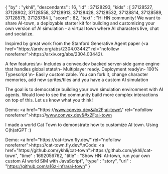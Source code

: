 {
  "by" : "ykhli",
  "descendants" : 16,
  "id" : 37128293,
  "kids" : [ 37128527, 37128902, 37128558, 37128913, 37128428, 37128532, 37128814, 37128589, 37128575, 37128784 ],
  "score" : 82,
  "text" : "Hi HN community! We want to share AI-town, a deployable starter kit for building and customizing your own version of AI simulation - a virtual town where AI characters live, chat and socialize.<p>Inspired by great work from the Stanford Generative Agent paper (<a href=\"https:&#x2F;&#x2F;arxiv.org&#x2F;abs&#x2F;2304.03442\" rel=\"nofollow noreferrer\">https:&#x2F;&#x2F;arxiv.org&#x2F;abs&#x2F;2304.03442</a>).<p>A few features:\n- Includes a convex.dev backed server-side game engine that handles global state\n- Multiplayer ready. Deployment ready\n- 100% Typescript \n- Easily customizable. You can fork it, change character memories, add new sprites&#x2F;tiles and you have a custom AI simulation<p>The goal is to democratize building your own simulation environment with AI agents. Would love to see the community build more complex interactions on top of this. Let us know what you think!<p>Demo: <a href=\"https:&#x2F;&#x2F;www.convex.dev&#x2F;ai-town\" rel=\"nofollow noreferrer\">https:&#x2F;&#x2F;www.convex.dev&#x2F;ai-town</a><p>I made a world Cat Town to demonstrate how to customize AI town. Using C(h)atGPT :)<p>Demo: <a href=\"https:&#x2F;&#x2F;cat-town.fly.dev&#x2F;\" rel=\"nofollow noreferrer\">https:&#x2F;&#x2F;cat-town.fly.dev&#x2F;</a>\nCode: <a href=\"https:&#x2F;&#x2F;github.com&#x2F;ykhli&#x2F;cat-town\">https:&#x2F;&#x2F;github.com&#x2F;ykhli&#x2F;cat-town</a>",
  "time" : 1692056762,
  "title" : "Show HN: AI-town, run your own custom AI world SIM with JavaScript",
  "type" : "story",
  "url" : "https://github.com/a16z-infra/ai-town"
}
